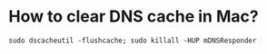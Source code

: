 # How to clear DNS cache in Mac?

```
sudo dscacheutil -flushcache; sudo killall -HUP mDNSResponder
```